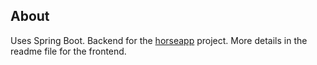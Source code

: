 ## About

Uses Spring Boot. Backend for the [horseapp](https://github.com/Ander-J/horseapp) project. More details in the readme file for the frontend.
